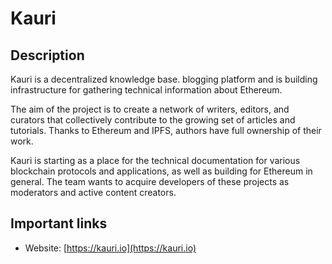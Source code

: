 # Kauri

## Description

Kauri is a decentralized knowledge base. blogging platform and is building infrastructure for gathering technical information about Ethereum.

The aim of the project is to create a network of writers, editors, and curators that collectively contribute to the growing set of articles and tutorials. Thanks to Ethereum and IPFS, authors have full ownership of their work.

Kauri is starting as a place for the technical documentation for various blockchain protocols and applications, as well as building for Ethereum in general. The team wants to acquire developers of these projects as moderators and active content creators.

## Important links

* Website: [https://kauri.io](https://kauri.io)


